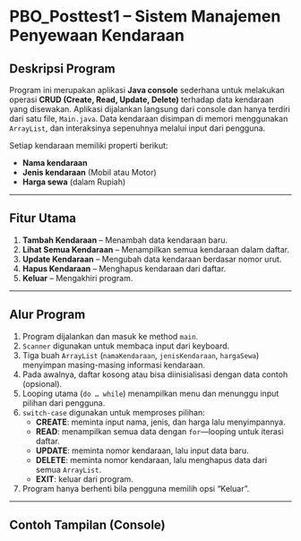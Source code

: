 # PBO_Posttest1 – Sistem Manajemen Penyewaan Kendaraan

##  Deskripsi Program

Program ini merupakan aplikasi **Java console** sederhana untuk melakukan operasi **CRUD (Create, Read, Update, Delete)** terhadap data kendaraan yang disewakan. Aplikasi dijalankan langsung dari console dan hanya terdiri dari satu file, `Main.java`. Data kendaraan disimpan di memori menggunakan `ArrayList`, dan interaksinya sepenuhnya melalui input dari pengguna.

Setiap kendaraan memiliki properti berikut:
- **Nama kendaraan**
- **Jenis kendaraan** (Mobil atau Motor)
- **Harga sewa** (dalam Rupiah)

---

##  Fitur Utama

1. **Tambah Kendaraan** – Menambah data kendaraan baru.
2. **Lihat Semua Kendaraan** – Menampilkan semua kendaraan dalam daftar.
3. **Update Kendaraan** – Mengubah data kendaraan berdasar nomor urut.
4. **Hapus Kendaraan** – Menghapus kendaraan dari daftar.
5. **Keluar** – Mengakhiri program.

---

##  Alur Program

1. Program dijalankan dan masuk ke method `main`.
2. `Scanner` digunakan untuk membaca input dari keyboard.
3. Tiga buah `ArrayList` (`namaKendaraan`, `jenisKendaraan`, `hargaSewa`) menyimpan masing-masing informasi kendaraan.
4. Pada awalnya, daftar kosong atau bisa diinisialisasi dengan data contoh (opsional).
5. Looping utama (`do … while`) menampilkan menu dan menunggu input pilihan dari pengguna.
6. `switch-case` digunakan untuk memproses pilihan:
   - **CREATE**: meminta input nama, jenis, dan harga lalu menyimpannya.
   - **READ**: menampilkan semua data dengan `for`—looping untuk iterasi daftar.
   - **UPDATE**: meminta nomor kendaraan, lalu input data baru.
   - **DELETE**: meminta nomor kendaraan, lalu menghapus data dari semua `ArrayList`.
   - **EXIT**: keluar dari program.
7. Program hanya berhenti bila pengguna memilih opsi “Keluar”.

---

##  Contoh Tampilan (Console)

